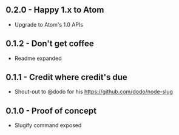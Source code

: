 ## 0.2.0 - Happy 1.x to Atom
* Upgrade to Atom's 1.0 APIs

## 0.1.2 - Don't get coffee
* Readme expanded

## 0.1.1 - Credit where credit's due
* Shout-out to @dodo for his https://github.com/dodo/node-slug

## 0.1.0 - Proof of concept
* Slugify command exposed
